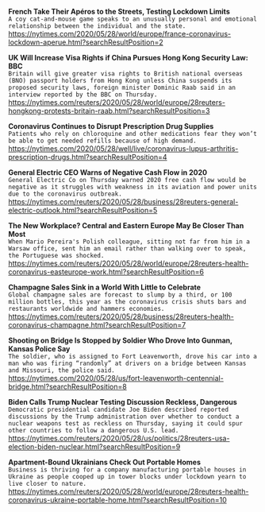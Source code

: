 **French Take Their Apéros to the Streets, Testing Lockdown Limits**\
`A coy cat-and-mouse game speaks to an unusually personal and emotional relationship between the individual and the state.`\
https://nytimes.com/2020/05/28/world/europe/france-coronavirus-lockdown-aperue.html?searchResultPosition=2

**UK Will Increase Visa Rights if China Pursues Hong Kong Security Law: BBC**\
`Britain will give greater visa rights to British national overseas (BNO) passport holders from Hong Kong unless China suspends its proposed security laws, foreign minister Dominic Raab said in an interview reported by the BBC on Thursday.`\
https://nytimes.com/reuters/2020/05/28/world/europe/28reuters-hongkong-protests-britain-raab.html?searchResultPosition=3

**Coronavirus Continues to Disrupt Prescription Drug Supplies**\
`Patients who rely on chloroquine and other medications fear they won’t be able to get needed refills because of high demand.`\
https://nytimes.com/2020/05/28/well/live/coronavirus-lupus-arthritis-prescription-drugs.html?searchResultPosition=4

**General Electric CEO Warns of Negative Cash Flow in 2020**\
`General Electric Co on Thursday warned 2020 free cash flow would be negative as it struggles with weakness in its aviation and power units due to the coronavirus outbreak.`\
https://nytimes.com/reuters/2020/05/28/business/28reuters-general-electric-outlook.html?searchResultPosition=5

**The New Workplace? Central and Eastern Europe May Be Closer Than Most**\
`When Mario Pereira's Polish colleague, sitting not far from him in a Warsaw office, sent him an email rather than walking over to speak, the Portuguese was shocked. `\
https://nytimes.com/reuters/2020/05/28/world/europe/28reuters-health-coronavirus-easteurope-work.html?searchResultPosition=6

**Champagne Sales Sink in a World With Little to Celebrate**\
`Global champagne sales are forecast to slump by a third, or 100 million bottles, this year as the coronavirus crisis shuts bars and restaurants worldwide and hammers economies.`\
https://nytimes.com/reuters/2020/05/28/business/28reuters-health-coronavirus-champagne.html?searchResultPosition=7

**Shooting on Bridge Is Stopped by Soldier Who Drove Into Gunman, Kansas Police Say**\
`The soldier, who is assigned to Fort Leavenworth, drove his car into a man who was firing “randomly” at drivers on a bridge between Kansas and Missouri, the police said.`\
https://nytimes.com/2020/05/28/us/fort-leavenworth-centennial-bridge.html?searchResultPosition=8

**Biden Calls Trump Nuclear Testing Discussion Reckless, Dangerous**\
`Democratic presidential candidate Joe Biden described reported discussions by the Trump administration over whether to conduct a nuclear weapons test as reckless on Thursday, saying it could spur other countries to follow a dangerous U.S. lead.`\
https://nytimes.com/reuters/2020/05/28/us/politics/28reuters-usa-election-biden-nuclear.html?searchResultPosition=9

**Apartment-Bound Ukrainians Check Out Portable Homes**\
`Business is thriving for a company manufacturing portable houses in Ukraine as people cooped up in tower blocks under lockdown yearn to live closer to nature.`\
https://nytimes.com/reuters/2020/05/28/world/europe/28reuters-health-coronavirus-ukraine-portable-home.html?searchResultPosition=10

